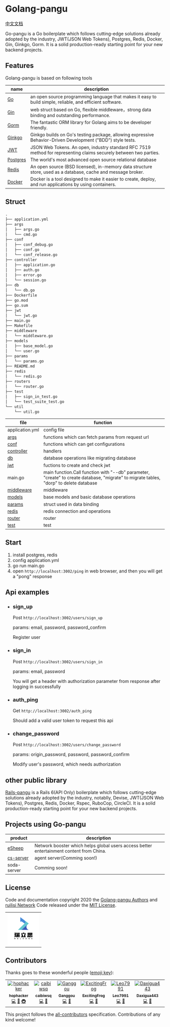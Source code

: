 # Golang-pangu
[中文文档](https://github.com/ruilisi/go-pangu/blob/master/READMECN.md)

Go-pangu is a Go boilerplate which follows cutting-edge solutions already adopted by the industry,  JWT(JSON Web Tokens), Postgres, Redis, Docker,  Gin, Ginkgo, Gorm. It is a solid production-ready starting point for your new backend projects.

## Features
Golang-pangu is based on following tools

|name|description|
|------|--------|
|[Go](https://github.com/golang/go)|an open source programming language that makes it easy to build simple, reliable, and efficient software.|
|[Gin](https://github.com/gin-gonic/gin)|web struct based on Go, flexible middleware，strong data binding and outstanding performance.|
|[Gorm](https://github.com/go-gorm/gorm)|The fantastic ORM library for Golang aims to be developer friendly.|
|[Ginkgo](https://github.com/onsi/ginkgo)|Ginkgo builds on Go's testing package, allowing expressive Behavior-Driven Development ("BDD") style tests.|
|[JWT](https://jwt.io/)|JSON Web Tokens. An open, industry standard RFC 7519 method for representing claims securely between two parties.|
|[Postgres](https://www.postgresql.org/)|The world's most advanced open source relational database|
|[Redis](https://redis.io/)|An open source (BSD licensed), in-memory data structure store, used as a database, cache and message broker.|
|[Docker](https://www.docker.com/)|Docker is a tool designed to make it easier to create, deploy, and run applications by using containers.|

## Struct
```
.
├── application.yml  
├── args
│   ├── args.go
│   └── cmd.go
├── conf  
│   ├── conf_debug.go
│   ├── conf.go
│   └── conf_release.go
├── controller
│   ├── application.go
│   ├── auth.go
│   ├── error.go
│   └── session.go
├── db  
│   └── db.go
├── Dockerfile
├── go.mod
├── go.sum
├── jwt  
│   └── jwt.go
├── main.go
├── Makefile  
├── middleware  
│   └── middleware.go
├── models  
│   ├── base_model.go
│   └── user.go
├── params  
│   └── params.go
├── README.md
├── redis
│   └── redis.go
├── routers  
│   └── router.go
├── test
│   ├── sign_in_test.go
│   └── test_suite_test.go
└── util
    └── util.go
```

|file|function|
|------|--------|
|application.yml|config file|
|[args](https://github.com/ruilisi/go-pangu/tree/master/args)|functions which can fetch params from request url|
|[conf](https://github.com/ruilisi/go-pangu/tree/master/conf)|functions which can get configurations|
|[controller](https://github.com/ruilisi/go-pangu/tree/master/controller)|handlers|
|[db](https://github.com/ruilisi/go-pangu/tree/master/db)|database operations like migrating database|
|[jwt](https://github.com/ruilisi/go-pangu/tree/master/jwt)|fuctions to create and check jwt|
|main.go|main function.Call function with "--db" parameter, "create" to create database, "migrate" to migrate tables, "dorp" to delete database|
|[middleware](https://github.com/ruilisi/go-pangu/tree/master/middleware)|middleware|
|[models](https://github.com/ruilisi/go-pangu/tree/master/models)|base models and basic database operations|
|[params](https://github.com/ruilisi/go-pangu/tree/master/params)|struct used in data binding|
|[redis](https://github.com/ruilisi/go-pangu/tree/master/redis)|redis connection and operations|
|[router](https://github.com/ruilisi/go-pangu/tree/master/routers)|router|
|[test](https://github.com/ruilisi/go-pangu/tree/master/test)|test|


## Start

1. install postgres, redis
2. config application.yml
3. go run main.go
4. open `http://localhost:3002/ping` in web browser, and then you will get a "pong" response

## Api examples

* ### sign_up

  Post `http://localhost:3002/users/sign_up`

  params: email, password, password_confirm

  Register user

* ### sign_in

  Post `http://localhost:3002/users/sign_in`

  params: email, password

  You will get a header with authorization parameter from response after logging in successfully

* ### auth_ping

  Get `http://localhost:3002/auth_ping`

  Should add a valid user token to request this api

* ### change_password

  Post `http://localhost:3002/users/change_password`

  params: origin_password, password, password_confirm

  Modify user's password, which needs authorization


## other public library
  [Rails-pangu](https://github.com/ruilisi/rails-pangu) is a Rails 6(API Only) boilerplate which follows cutting-edge solutions already adopted by the industry, notablly, Devise, JWT(JSON Web Tokens), Postgres, Redis, Docker, Rspec, RuboCop, CircleCI. It is a solid production-ready starting point for your new backend projects.

## Projects using Go-pangu
  |product|description|
  |----|-----|
  |[eSheep](https://esheep.io/)|Network booster which helps global users access better entertainment content from China.|
  |[cs-server](https://excitingfrog.gitbook.io/im-api/)|agent server(Comming soon!)|
  |soda-server|Comming soon!|

## License
Code and documentation copyright 2020 the [Golang-pangu Authors](https://github.com/ruilisi/go-pangu/graphs/contributors) and [ruilisi Network](https://ruilisi.co/) Code released under the [MIT License](https://github.com/ruilisi/go-pangu/blob/master/LICENSE).
<table frame=void>
<tr>
<td >
<img src="logo.png" width="100px;" alt="hophacker"/>
</td>
</tr>
</table>

## Contributors

Thanks goes to these wonderful people ([emoji key](https://allcontributors.org/docs/en/emoji-key)):

<!-- ALL-CONTRIBUTORS-LIST:START - Do not remove or modify this section -->
<!-- prettier-ignore -->

<table>
  <tr>
    <td align="center"><a href="https://paiyou.co/"><img src="https://avatars2.githubusercontent.com/u/3121413?v=4" width="100px;" alt="hophacker"/><br /><sub><b>hophacker</b></sub></a><br /><a href="https://github.com/ruilisi/golang-pangu/commits?author=hophacker" title="Code">💻</a> <a href="https://github.com/ruilisi/golang-pangu/commits?author=hophacker" title="Documentation">📖</a> <a href="#infra-hophacker" title="Infrastructure (Hosting, Build-Tools, etc)">🚇</a></td>
    <td align="center"><a href="https://github.com/caibiwsq"><img src="https://avatars0.githubusercontent.com/u/37767017?v=4" width="100px;" alt="caibiwsq"/><br /><sub><b>caibiwsq</b></sub></a><br /><a href="https://github.com/ruilisi/golang-pangu/commits?author=caibiwsq" title="Code">💻</a> <a href="https://github.com/ruilisi/golang-pangu/commits?author=caibiwsq" title="Documentation">📖</a></td>
        <td align="center"><a href="https://github.com/Ganggou"><img src="https://avatars1.githubusercontent.com/u/41427297?s=400&u=5cc6b0dfa214bc5671f849b3ee94acf597c2c6f4&v=4" width="100px;" alt="Ganggou"/><br /><sub><b>Ganggou</b></sub></a><br /><a href="https://github.com/ruilisi/golang-pangu/commits?author=Ganggou" title="Code">💻</a> <a href="https://github.com/ruilisi/golang-pangu/commits?author=Ganggou" title="Documentation">📖</a></td>
        <td align="center"><a href="https://github.com/ExcitingFrog"><img src="https://avatars2.githubusercontent.com/u/25655802?s=460&u=23017079e78e3c3bfa57a14bc369607b1b23c470&v=4" width="100px;" alt="ExcitingFrog"/><br /><sub><b>ExcitingFrog</b></sub></a><br /><a href="https://github.com/ruilisi/golang-pangu/commits?author=ExcitingFrog" title="Code">💻</a> <a href="https://github.com/ruilisi/golang-pangu/commits?author=ExcitingFrog" title="Documentation">📖</a></td>
        <td align="center"><a href="https://github.com/Leo7991"><img src="https://avatars1.githubusercontent.com/u/67139714?s=460&u=278212a0d4d8ca824219adcd932dc85d2fd5ae24&v=4" width="100px;" alt="Leo7991"/><br /><sub><b>Leo7991</b></sub></a><br /><a href="https://github.com/ruilisi/golang-pangu/commits?author=Leo7991" title="Code">💻</a> <a href="https://github.com/ruilisi/golang-pangu/commits?author=Leo7991" title="Documentation">📖</a></td>
        <td align="center"><a href="https://github.com/Daxigua443"><img src="https://avatars1.githubusercontent.com/u/62984061?s=460&u=375eab6d59b2087058c1a30210f8646281971ff7&v=4" width="100px;" alt="Daxigua443"/><br /><sub><b>Daxigua443</b></sub></a><br /><a href="https://github.com/ruilisi/golang-pangu/commits?author=Daxigua443" title="Code">💻</a> <a href="https://github.com/ruilisi/golang-pangu/commits?author=Daxigua443" title="Documentation">📖</a></td>
          <td align="center"><a href="https://github.com/Soryu23"><img src="https://avatars0.githubusercontent.com/u/67567977?s=460&u=fea632ad315bcdcfeff4de7ac5e2482b249929ac&v=4" width="100px;" alt="Soryu23"/><br /><sub><b>Soryu23</b></sub></a><br /><a href="https://github.com/ruilisi/golang-pangu/commits?author=Soryu23" title="Code">💻</a> <a href="https://github.com/ruilisi/golang-pangu/commits?author=Soryu23" title="Documentation">📖</a></td>

  </tr>
</table>

<!-- ALL-CONTRIBUTORS-LIST:END -->

This project follows the [all-contributors](https://github.com/all-contributors/all-contributors) specification. Contributions of any kind welcome!

